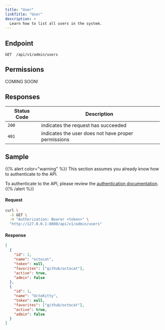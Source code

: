 ```yaml
---
title: "User"
linkTitle: "User"
description: >
  Learn how to list all users in the system.
---
```


## Endpoint

```
GET  /api/v1/admin/users
```

## Permissions

COMING SOON!

## Responses

| Status Code | Description                                         |
| ----------- | --------------------------------------------------- |
| `200`       | indicates the request has succeeded                 |
| `401`       | indicates the user does not have proper permissions |

## Sample

{{% alert color="warning" %}}
This section assumes you already know how to authenticate to the API.

To authenticate to the API, please review the [authentication documentation](/docs/api/authentication/).
{{% /alert %}}

#### Request

```sh
curl \
  -X GET \
  -H "Authorization: Bearer <token>" \
  "http://127.0.0.1:8080/api/v1/admin/users"
```

#### Response

```json
[
  {
    "id": 2,
    "name": "octocat",
    "token": null,
    "favorites": ["github/octocat"],
    "active": true,
    "admin": false
  },
  {
    "id": 1,
    "name": "OctoKitty",
    "token": null,
    "favorites": ["github/octocat"],
    "active": true,
    "admin": false
  }
]
```
